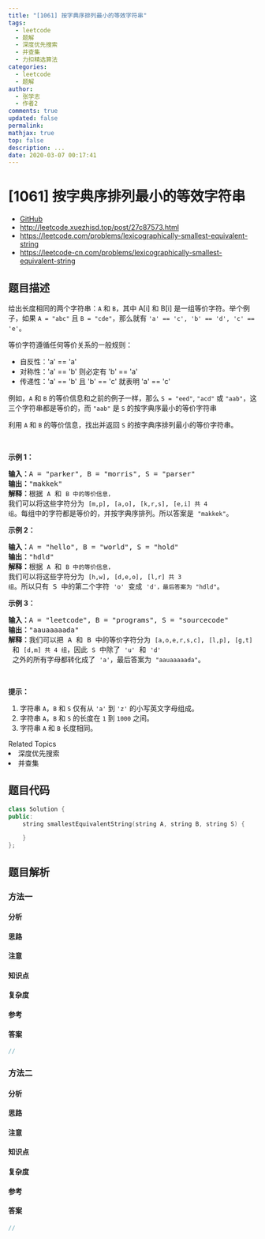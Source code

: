 ```yaml
---
title: "[1061] 按字典序排列最小的等效字符串"
tags:
  - leetcode
  - 题解
  - 深度优先搜索
  - 并查集
  - 力扣精选算法
categories:
  - leetcode
  - 题解
author:
  - 张学志
  - 作者2
comments: true
updated: false
permalink:
mathjax: true
top: false
description: ...
date: 2020-03-07 00:17:41
---
```



# [1061] 按字典序排列最小的等效字符串
* [GitHub](https://github.com/algoboy101/LeetCodeCrowdsource/tree/master/_posts/QA/%5B1061%5D%20%E6%8C%89%E5%AD%97%E5%85%B8%E5%BA%8F%E6%8E%92%E5%88%97%E6%9C%80%E5%B0%8F%E7%9A%84%E7%AD%89%E6%95%88%E5%AD%97%E7%AC%A6%E4%B8%B2.md)
* http://leetcode.xuezhisd.top/post/27c87573.html
* https://leetcode.com/problems/lexicographically-smallest-equivalent-string
* https://leetcode-cn.com/problems/lexicographically-smallest-equivalent-string


## 题目描述

<p>给出长度相同的两个字符串：<code>A</code> 和&nbsp;<code>B</code>，其中 A[i] 和 B[i] 是一组等价字符。举个例子，如果&nbsp;<code>A = &quot;abc&quot;</code> 且&nbsp;<code>B = &quot;cde&quot;</code>，那么就有&nbsp;<code>&#39;a&#39; == &#39;c&#39;, &#39;b&#39; == &#39;d&#39;, &#39;c&#39; == &#39;e&#39;</code>。</p>

<p>等价字符遵循任何等价关系的一般规则：</p>

<ul>
	<li>自反性：&#39;a&#39; == &#39;a&#39;</li>
	<li>对称性：&#39;a&#39; == &#39;b&#39; 则必定有 &#39;b&#39; == &#39;a&#39;</li>
	<li>传递性：&#39;a&#39; == &#39;b&#39; 且 &#39;b&#39; == &#39;c&#39; 就表明 &#39;a&#39; == &#39;c&#39;</li>
</ul>

<p>例如，<code>A</code> 和&nbsp;<code>B</code>&nbsp;的等价信息和之前的例子一样，那么&nbsp;<code>S = &quot;eed&quot;</code>, <code>&quot;acd&quot;</code>&nbsp;或&nbsp;<code>&quot;aab&quot;</code>，这三个字符串都是等价的，而&nbsp;<code>&quot;aab&quot;</code>&nbsp;是 <code>S</code>&nbsp;的按字典序最小的等价字符串</p>

<p>利用&nbsp;<code>A</code> 和&nbsp;<code>B</code>&nbsp;的等价信息，找出并返回 <code>S</code>&nbsp;的按字典序排列最小的等价字符串。</p>

<p>&nbsp;</p>

<p><strong>示例 1：</strong></p>

<pre><strong>输入：</strong>A = &quot;parker&quot;, B = &quot;morris&quot;, S = &quot;parser&quot;
<strong>输出：</strong>&quot;makkek&quot;
<strong>解释：</strong>根据 <code>A</code> 和 <code>B 中的等价信息，</code>我们可以将这些字符分为 <code>[m,p]</code>, <code>[a,o]</code>, <code>[k,r,s]</code>, <code>[e,i] 共 4 组</code>。每组中的字符都是等价的，并按字典序排列。所以答案是 <code>&quot;makkek&quot;</code>。
</pre>

<p><strong>示例 2：</strong></p>

<pre><strong>输入：</strong>A = &quot;hello&quot;, B = &quot;world&quot;, S = &quot;hold&quot;
<strong>输出：</strong>&quot;hdld&quot;
<strong>解释：</strong>根据 <code>A</code> 和 <code>B 中的等价信息，</code>我们可以将这些字符分为 <code>[h,w]</code>, <code>[d,e,o]</code>, <code>[l,r] 共 3 组</code>。所以只有 S 中的第二个字符 <code>&#39;o&#39;</code> 变成 <code>&#39;d&#39;，最后答案为<span style=""> </span></code><code>&quot;hdld&quot;</code>。
</pre>

<p><strong>示例 3：</strong></p>

<pre><strong>输入：</strong>A = &quot;leetcode&quot;, B = &quot;programs&quot;, S = &quot;sourcecode&quot;
<strong>输出：</strong>&quot;aauaaaaada&quot;
<strong>解释：</strong>我们可以把 A 和 B 中的等价字符分为 <code>[a,o,e,r,s,c]</code>, <code>[l,p]</code>, <code>[g,t]</code> 和 <code>[d,m] 共 4 组</code>，因此 <code>S</code> 中除了 <code>&#39;u&#39;</code> 和 <code>&#39;d&#39;</code> 之外的所有字母都转化成了 <code>&#39;a&#39;</code>，最后答案为 <code>&quot;aauaaaaada&quot;</code>。
</pre>

<p>&nbsp;</p>

<p><strong>提示：</strong></p>

<ol>
	<li>字符串&nbsp;<code>A</code>，<code>B</code>&nbsp;和&nbsp;<code>S</code>&nbsp;仅有从&nbsp;<code>&#39;a&#39;</code> 到&nbsp;<code>&#39;z&#39;</code>&nbsp;的小写英文字母组成。</li>
	<li>字符串&nbsp;<code>A</code>，<code>B</code>&nbsp;和&nbsp;<code>S</code>&nbsp;的长度在&nbsp;<code>1</code> 到&nbsp;<code>1000</code>&nbsp;之间。</li>
	<li>字符串&nbsp;<code>A</code>&nbsp;和&nbsp;<code>B</code>&nbsp;长度相同。</li>
</ol>
<div><div>Related Topics</div><div><li>深度优先搜索</li><li>并查集</li></div></div>


## 题目代码

```cpp
class Solution {
public:
    string smallestEquivalentString(string A, string B, string S) {

    }
};
```


## 题目解析


### 方法一

#### 分析

#### 思路

#### 注意

#### 知识点

#### 复杂度

#### 参考

#### 答案

```cpp
//
```


### 方法二

#### 分析

#### 思路

#### 注意

#### 知识点

#### 复杂度

#### 参考

#### 答案

```cpp
//
```



